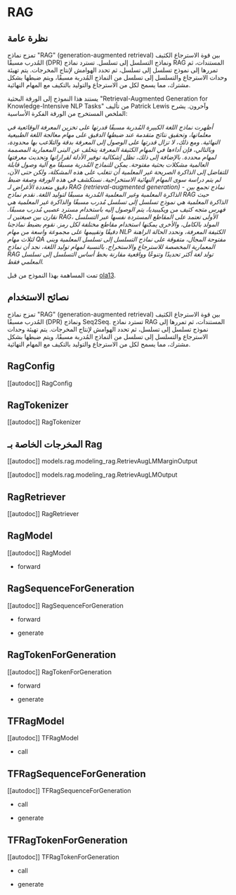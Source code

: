 # RAG

## نظرة عامة

تمزج نماذج "RAG" (generation-augmented retrieval) بين قوة الاسترجاع الكثيف المُدرب مسبقًا (DPR) ونماذج التسلسل إلى تسلسل. تسترد نماذج RAG المستندات، ثم تمررها إلى نموذج تسلسل إلى تسلسل، ثم تحدد الهوامش لإنتاج المخرجات. يتم تهيئة وحدات الاسترجاع والتسلسل إلى تسلسل من النماذج المُدربة مسبقًا، ويتم ضبطها بشكل مشترك، مما يسمح لكل من الاسترجاع والتوليد بالتكيف مع المهام النهائية.

يستند هذا النموذج إلى الورقة البحثية "Retrieval-Augmented Generation for Knowledge-Intensive NLP Tasks" من تأليف Patrick Lewis وآخرون. يشرح الملخص المستخرج من الورقة الفكرة الأساسية:

*أظهرت نماذج اللغة الكبيرة المُدربة مسبقًا قدرتها على تخزين المعرفة الوقائعية في معلماتها، وتحقيق نتائج متقدمة عند ضبطها الدقيق على مهام معالجة اللغة الطبيعية النهائية. ومع ذلك، لا تزال قدرتها على الوصول إلى المعرفة بدقة والتلاعب بها محدودة، وبالتالي، فإن أداءها في المهام الكثيفة المعرفة يتخلف عن البنى المعمارية المصممة لمهام محددة. بالإضافة إلى ذلك، تظل إشكالية توفير الأدلة لقراراتها وتحديث معرفتها العالمية مشكلات بحثية مفتوحة. يمكن للنماذج المُدربة مسبقًا مع آلية وصول قابلة للتفاضل إلى الذاكرة الصريحة غير المعلمية أن تتغلب على هذه المشكلة، ولكن حتى الآن، لم يتم دراسة سوى المهام النهائية الاستخراجية. نستكشف في هذه الورقة وصفة ضبط دقيق متعددة الأغراض لـ RAG (retrieval-augmented generation) - نماذج تجمع بين الذاكرة المعلمية وغير المعلمية المُدربة مسبقًا لتوليد اللغة. نقدم نماذج RAG حيث الذاكرة المعلمية هي نموذج تسلسل إلى تسلسل مُدرب مسبقًا والذاكرة غير المعلمية هي فهرس متجه كثيف من ويكيبيديا، يتم الوصول إليه باستخدام مسترد عصبي مُدرب مسبقًا. نقارن بين صيغتين لـ RAG، الأولى تعتمد على المقاطع المستردة نفسها عبر التسلسل المولد بالكامل، والأخرى يمكنها استخدام مقاطع مختلفة لكل رمز. نقوم بضبط نماذجنا دقيقًا وتقييمها على مجموعة واسعة من مهام NLP الكثيفة المعرفة، ونحدد الحالة الراهنة لثلاث مهام QA مفتوحة المجال، متفوقة على نماذج التسلسل إلى تسلسل المعلمية وبنى المعمارية المخصصة للاسترجاع والاستخراج. بالنسبة لمهام توليد اللغة، نجد أن نماذج RAG تولد لغة أكثر تحديدًا وتنوعًا وواقعية مقارنة بخط أساس التسلسل إلى تسلسل المعلمي فقط.*

تمت المساهمة بهذا النموذج من قبل [ola13](https://huggingface.co/ola13).

## نصائح الاستخدام

تمزج نماذج "RAG" (generation-augmented retrieval) بين قوة الاسترجاع الكثيف المُدرب مسبقًا (DPR) ونماذج Seq2Seq. تسترد نماذج RAG المستندات، ثم تمررها إلى نموذج تسلسل إلى تسلسل، ثم تحدد الهوامش لإنتاج المخرجات. يتم تهيئة وحدات الاسترجاع والتسلسل إلى تسلسل من النماذج المُدربة مسبقًا، ويتم ضبطها بشكل مشترك، مما يسمح لكل من الاسترجاع والتوليد بالتكيف مع المهام النهائية.

## RagConfig

[[autodoc]] RagConfig

## RagTokenizer

[[autodoc]] RagTokenizer

## المخرجات الخاصة بـ Rag

[[autodoc]] models.rag.modeling_rag.RetrievAugLMMarginOutput

[[autodoc]] models.rag.modeling_rag.RetrievAugLMOutput

## RagRetriever

[[autodoc]] RagRetriever

<frameworkcontent>
<pt>

## RagModel

[[autodoc]] RagModel

- forward

## RagSequenceForGeneration

[[autodoc]] RagSequenceForGeneration

- forward

- generate

## RagTokenForGeneration

[[autodoc]] RagTokenForGeneration

- forward

- generate

</pt>
<tf>

## TFRagModel

[[autodoc]] TFRagModel

- call

## TFRagSequenceForGeneration

[[autodoc]] TFRagSequenceForGeneration

- call

- generate

## TFRagTokenForGeneration

[[autodoc]] TFRagTokenForGeneration

- call

- generate

</tf>
</frameworkcontent>
